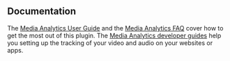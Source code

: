 ## Documentation

The [Media Analytics User Guide](https://piwik.org/docs/media-analytics/) and the [Media Analytics FAQ](https://piwik.org/faq/media-analytics/) cover how to get the most out of this plugin. The [Media Analytics developer guides](https://developer.piwik.org/guides/media-analytics) help you setting up  the tracking of your video and audio on your websites or apps. 
